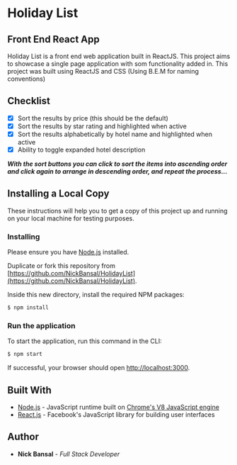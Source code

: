 # Holiday List

## Front End React App
Holiday List is a front end web application built in ReactJS. This project aims to showcase a single page application with som functionality added in. This project was built using ReactJS and CSS (Using B.E.M for naming conventions)

## Checklist

- [x] Sort the results by price (this should be the default)
- [x] Sort the results by star rating and highlighted when active
- [x] Sort the results alphabetically by hotel name and highlighted when active
- [x] Ability to toggle expanded hotel description

***With the sort buttons you can click to sort the items into ascending order and click again to arrange in descending order, and repeat the process...***

## Installing a Local Copy

These instructions will help you to get a copy of this project up and running on your local machine for testing purposes.

### Installing

Please ensure you have [Node.js](https://nodejs.org/en/download/) installed.

Duplicate or fork this repository from [https://github.com/NickBansal/HolidayList](https://github.com/NickBansal/HolidayList).

Inside this new directory, install the required NPM packages:

```bash
$ npm install
```

### Run the application

To start the application, run this command in the CLI:

```bash
$ npm start
```

If successful, your browser should open [http://localhost:3000](http://localhost:3000).


## Built With

* [Node.js](https://nodejs.org/) - JavaScript runtime built on [Chrome's V8 JavaScript engine](https://developers.google.com/v8/)
* [React.js](https://reactjs.org/) - Facebook's JavaScript library for building user interfaces

## Author

* **Nick Bansal** - *Full Stack Developer*